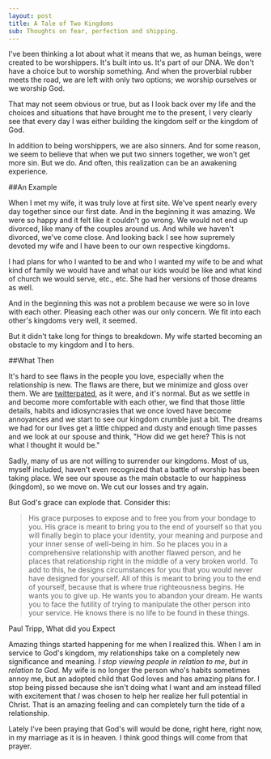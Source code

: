 ```yaml
---
layout: post
title: A Tale of Two Kingdoms
sub: Thoughts on fear, perfection and shipping. 
---
```


I've been thinking a lot about what it means that we, as human beings, were created to be worshippers. It's built into us. It's part of our DNA. We don't have a choice but to worship something. And when the proverbial rubber meets the road, we are left with only two options; we worship ourselves or we worship God.

That may not seem obvious or true, but as I look back over my life and the choices and situations that have brought me to the present, I very clearly see that every day I was either building the kingdom self or the kingdom of God.  

In addition to being worshippers, we are also sinners. And for some reason, we seem to believe that when we put two sinners together, we won't get more sin. But we do. And often, this realization can be an awakening experience.

##An Example

When I met my wife, it was truly love at first site. We've spent nearly every day together since our first date. And in the beginning it was amazing. We were so happy and it felt like it couldn't go wrong. We would not end up divorced, like many of the couples around us. And while we haven't divorced, we've come close. And looking back I see how supremely devoted my wife and I have been to our own respective kingdoms.

I had plans for who I wanted to be and who I wanted my wife to be and what kind of family we would have and what our kids would be like and what kind of church we would serve, etc., etc. She had her versions of those dreams as well. 

And in the beginning this was not a problem because we were so in love with each other. Pleasing each other was our only concern. We fit into each other's kingdoms very well, it seemed. 

But it didn't take long for things to breakdown. My wife started becoming an obstacle to my kingdom and I to hers.

##What Then

It's hard to see flaws in the people you love, especially when the relationship is new. The flaws are there, but we minimize and gloss over them. We are <a href="http://en.wiktionary.org/wiki/twitterpated">twitterpated</a>, as it were, and it's normal. But as we settle in and become more comfortable with each other, we find that those little details, habits and idiosyncrasies that we once loved have become annoyances and we start to see our kingdom crumble just a bit. The dreams we had for our lives get a little chipped and dusty and enough time passes and we look at our spouse and think, "How did we get here? This is not what I thought it would be."

Sadly, many of us are not willing to surrender our kingdoms. Most of us, myself included, haven't even recognized that a battle of worship has been taking place. We see our spouse as the main obstacle to our happiness (kingdom), so we move on. We cut our losses and try again. 

But God's grace can explode that. Consider this:

>His grace purposes to expose and to free you from your bondage to you. His grace is meant to bring you to the end of yourself so that you will finally begin to place your identity, your meaning and purpose and your inner sense of well-being in him. So he places you in a comprehensive relationship with another flawed person, and he places that relationship right in the middle of a very broken world. To add to this, he designs circumstances for you that you would never have designed for yourself. All of this is meant to bring you to the end of yourself, because that is where true righteousness begins. He wants you to give up. He wants you to abandon your dream. He wants you to face the futility of trying to manipulate the other person into your service. He knows there is no life to be found in these things.

<p class="cite">Paul Tripp, What did you Expect</p>

Amazing things started happening for me when I realized this. When I am in service to God's kingdom, my relationships take on a completely new significance and meaning. *I stop viewing people in relation to me, but in relation to God.* My wife is no longer the person who's habits sometimes annoy me, but an adopted child that God loves and has amazing plans for. I stop being pissed because she isn't doing what I want and am instead filled with excitement that *I* was chosen to help her realize her full potential in Christ. That is an amazing feeling and can completely turn the tide of a relationship.

Lately I've been praying that God's will would be done, right here, right now, in my marriage as it is in heaven. I think good things will come from that prayer. 